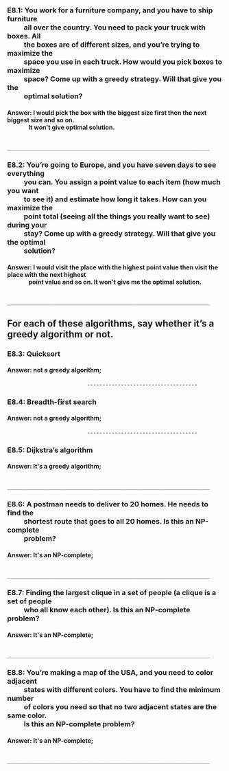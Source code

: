 <h3>E8.1: You work for a furniture company, and you have to ship furniture <br>
&nbsp;&nbsp;&nbsp;&nbsp;&nbsp;&nbsp;&nbsp;&nbsp;&nbsp;&nbsp;all over the country. You need to pack your truck with boxes. All <br>
&nbsp;&nbsp;&nbsp;&nbsp;&nbsp;&nbsp;&nbsp;&nbsp;&nbsp;&nbsp;the boxes are of different sizes, and you’re trying to maximize the <br>
&nbsp;&nbsp;&nbsp;&nbsp;&nbsp;&nbsp;&nbsp;&nbsp;&nbsp;&nbsp;space you use in each truck. How would you pick boxes to maximize <br>
&nbsp;&nbsp;&nbsp;&nbsp;&nbsp;&nbsp;&nbsp;&nbsp;&nbsp;&nbsp;space? Come up with a greedy strategy. Will that give you the <br>
&nbsp;&nbsp;&nbsp;&nbsp;&nbsp;&nbsp;&nbsp;&nbsp;&nbsp;&nbsp;optimal solution?</h3>

<h4>Answer: I would pick the box with the biggest size first then the next biggest size and so on. <br>
&nbsp;&nbsp;&nbsp;&nbsp;&nbsp;&nbsp;&nbsp;&nbsp;&nbsp;&nbsp;&nbsp;&nbsp;&nbsp;&nbsp;&nbsp;It won't give optimal solution.</h4>

		    __________________________________________________________________

<h3>E8.2: You’re going to Europe, and you have seven days to see everything <br>
&nbsp;&nbsp;&nbsp;&nbsp;&nbsp;&nbsp;&nbsp;&nbsp;&nbsp;&nbsp;you can. You assign a point value to each item (how much you want <br>
&nbsp;&nbsp;&nbsp;&nbsp;&nbsp;&nbsp;&nbsp;&nbsp;&nbsp;&nbsp;to see it) and estimate how long it takes. How can you maximize the <br>
&nbsp;&nbsp;&nbsp;&nbsp;&nbsp;&nbsp;&nbsp;&nbsp;&nbsp;&nbsp;point total (seeing all the things you really want to see) during your <br>
&nbsp;&nbsp;&nbsp;&nbsp;&nbsp;&nbsp;&nbsp;&nbsp;&nbsp;&nbsp;stay? Come up with a greedy strategy. Will that give you the optimal <br>
&nbsp;&nbsp;&nbsp;&nbsp;&nbsp;&nbsp;&nbsp;&nbsp;&nbsp;&nbsp;solution?</h3>

<h4>Answer: I would visit the place with the highest point value then visit the place with the next highest <br>
&nbsp;&nbsp;&nbsp;&nbsp;&nbsp;&nbsp;&nbsp;&nbsp;&nbsp;&nbsp;&nbsp;&nbsp;&nbsp;&nbsp;&nbsp;point value and so on. It won't give me the optimal solution.</h4>

		    __________________________________________________________________

## For each of these algorithms, say whether it’s a greedy algorithm or not.

### E8.3: Quicksort 

#### Answer: not a greedy algorithm;

                	          ------------------------------------

### E8.4: Breadth-first search 

#### Answer: not a greedy algorithm;

                	          ------------------------------------

### E8.5: Dijkstra’s algorithm

#### Answer: It's a greedy algorithm;

		    __________________________________________________________________

<h3>E8.6: A postman needs to deliver to 20 homes. He needs to find the <br>
&nbsp;&nbsp;&nbsp;&nbsp;&nbsp;&nbsp;&nbsp;&nbsp;&nbsp;&nbsp;shortest route that goes to all 20 homes. Is this an NP-complete <br>
&nbsp;&nbsp;&nbsp;&nbsp;&nbsp;&nbsp;&nbsp;&nbsp;&nbsp;&nbsp;problem?</h3>

#### Answer: It's an NP-complete;

		    __________________________________________________________________

<h3>E8.7: Finding the largest clique in a set of people (a clique is a set of people <br>
&nbsp;&nbsp;&nbsp;&nbsp;&nbsp;&nbsp;&nbsp;&nbsp;&nbsp;&nbsp;who all know each other). Is this an NP-complete problem?</h3>

#### Answer: It's an NP-complete;

		    __________________________________________________________________

<h3>E8.8: You’re making a map of the USA, and you need to color adjacent <br>
&nbsp;&nbsp;&nbsp;&nbsp;&nbsp;&nbsp;&nbsp;&nbsp;&nbsp;&nbsp;states with different colors. You have to find the minimum number <br>
&nbsp;&nbsp;&nbsp;&nbsp;&nbsp;&nbsp;&nbsp;&nbsp;&nbsp;&nbsp;of colors you need so that no two adjacent states are the same color. <br>
&nbsp;&nbsp;&nbsp;&nbsp;&nbsp;&nbsp;&nbsp;&nbsp;&nbsp;&nbsp;Is this an NP-complete problem?</h3>

#### Answer: It's an NP-complete;

		    __________________________________________________________________
